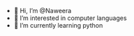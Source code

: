 - 👋 Hi, I’m @Naweera
- 👀 I’m interested in computer languages
- 🌱 I’m currently learning python

<!---
Naweera/Naweera is a ✨ special ✨ repository because its `README.md` (this file) appears on your GitHub profile.
You can click the Preview link to take a look at your changes.
--->
